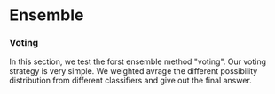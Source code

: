 # Ensemble
### Voting
In this section, we test the forst ensemble method "voting".
Our voting strategy is very simple. We weighted avrage the different possibility distribution from different classifiers and give out the final answer.
